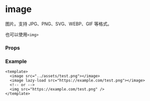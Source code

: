 <script setup>
const props = [
    {
        name: "src", 
        type: "string",
        default: "",
        required: true, 
        desc:"图片地址"
    },
    {
        name: "lazy-load", 
        type: "boolean",
        default: "false",
        required: false, 
        desc:"懒加载"
    },
    {
        name: "mode", 
        type: "string",
        default: "scaleToFill",
        required: false, 
        desc:"图片裁剪、缩放的模式",
        values: [
            { value: 'scaleToFill', desc: '不保持纵横比缩放图片，使图片的宽高完全拉伸至填满 image 元素' },
            { value: 'aspectFit', desc: '保持纵横比缩放图片，使图片的长边能完全显示出来。可以完整地将图片显示出来' },
            { value: 'aspectFill', desc: '保持纵横比缩放图片，只保证图片的短边能完全显示出来。图片通常只在水平或垂直方向是完整的， 另一个方向将会发生截取' },
            { value: 'widthFix', desc: '缩放模式，宽度不变，高度自适应，保持原图宽高比不变' },
            { value: 'heightFix', desc: '缩放模式，高度不变，宽度自适应，保持原图宽高比不变' },
            { value: 'top', desc: '裁剪模式，不缩放，只显示图片的顶部区域' },
            { value: 'bottom', desc: '裁剪模式，不缩放，只显示图片的底部区域' },
            { value: 'center', desc: '裁剪模式，不缩放，只显示图片的中间区域' },
            { value: 'left', desc: '裁剪模式，不缩放，只显示图片的左边区域' },
            { value: 'right', desc: '裁剪模式，不缩放，只显示图片的右边区域' },
            { value: 'topleft', desc: '裁剪模式，不缩放，只显示图片的左上边区域' },
            { value: 'topright', desc: '裁剪模式，不缩放，只显示图片的右上边区域' },
            { value: 'bottoleft', desc: '裁剪模式，不缩放，只显示图片的左下边区域' },
            { value: 'bottomright', desc: '裁剪模式，不缩放，只显示图片的右下边区域' },
        ],
    },
    {
        name: "webp", 
        type: "boolean",
        default: "false",
        required: false, 
        desc:"如果使用网络 webp 资源，则需要设置 true。本地 webp 资源不需要设置。"
    },
]
</script>

# image

图片。支持 JPG、PNG、SVG、WEBP、GIF 等格式。

也可以使用`<img>`

### Props

<Props :data="props" />

### Example

```vue
<template>
  <image src="../assets/test.png"></image>
  <image lazy-load src="https://example.com/test.png"></image>
  <!-- or -->
  <img src="https://example.com/test.png" />
</template>
```
